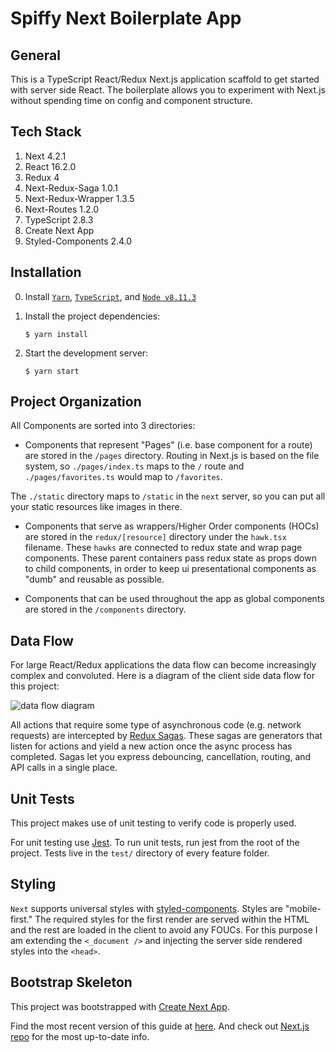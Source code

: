 # Spiffy Next Boilerplate App

## General

This is a TypeScript React/Redux Next.js application scaffold to get started with server side React. The boilerplate allows you to experiment with Next.js without spending time on config and component structure.

## Tech Stack

1. Next 4.2.1
2. React 16.2.0
3. Redux 4
4. Next-Redux-Saga 1.0.1
5. Next-Redux-Wrapper 1.3.5
6. Next-Routes 1.2.0
7. TypeScript 2.8.3
8. Create Next App 
9. Styled-Components 2.4.0

## Installation

0. Install [`Yarn`](https://yarnpkg.com/en/), [`TypeScript`](https://www.typescriptlang.org), and [`Node v8.11.3`](https://nodejs.org/en/download/)

1. Install the project dependencies:

    `$ yarn install`

2. Start the development server:

    `$ yarn start`


## Project Organization

All Components are sorted into 3 directories:

- Components that represent "Pages" (i.e. base component for a route) are stored in the `/pages` directory. Routing in Next.js is based on the file system, so `./pages/index.ts` maps to the `/` route and `./pages/favorites.ts` would map to `/favorites`.

The `./static` directory maps to `/static` in the `next` server, so you can put all your static resources like images in there.

- Components that serve as wrappers/Higher Order components (HOCs) are stored in the `redux/[resource]` directory under the `hawk.tsx` filename. These `hawks` are connected to redux state and wrap page components. These parent containers pass redux state as props down to child components, in order to keep ui presentational components as "dumb" and reusable as possible.

- Components that can be used throughout the app as global components are stored in the `/components` directory.


## Data Flow

For large React/Redux applications the data flow can become increasingly complex and convoluted. Here is a diagram of the client side data flow for this project:

![data flow diagram](./static/img/app_data_flow_diagram.png)

All actions that require some type of asynchronous code (e.g. network requests) are intercepted by [Redux Sagas](https://github.com/redux-saga/redux-saga). These sagas are generators that listen for actions and yield a new action once the async process has completed. Sagas let you express debouncing, cancellation, routing, and API calls in a single place.


## Unit Tests

This project makes use of unit testing to verify code is properly used. 

For unit testing use [Jest](https://facebook.github.io/jest/docs/en/tutorial-react.html). To run unit tests,
run jest from the root of the project.  Tests live in the `test/` directory of every feature folder.


## Styling

`Next` supports universal styles with [styled-components](https://www.styled-components.com/). Styles are "mobile-first."
The required styles for the first render are served within the HTML and the rest are loaded in the client to avoid any FOUCs. For this purpose I am extending the `<_document />` and injecting the server side rendered styles into the `<head>`. 
  

## Bootstrap Skeleton

This project was bootstrapped with [Create Next App](https://github.com/segmentio/create-next-app).

Find the most recent version of this guide at [here](https://github.com/segmentio/create-next-app/blob/master/lib/templates/default/README.md). And check out [Next.js repo](https://github.com/zeit/next.js) for the most up-to-date info.

